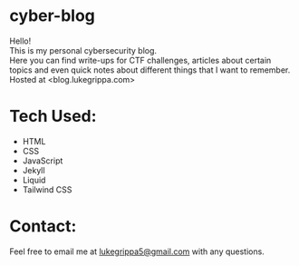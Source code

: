 # cyber-blog

Hello! <br>
This is my personal cybersecurity blog. <br>
Here you can find write-ups for CTF challenges, articles about certain topics and even quick notes about different things that I want to remember.<br>
Hosted at <blog.lukegrippa.com>

# Tech Used:

- HTML
- CSS
- JavaScript
- Jekyll
- Liquid
- Tailwind CSS

# Contact:


Feel free to email me at lukegrippa5@gmail.com with any questions.
